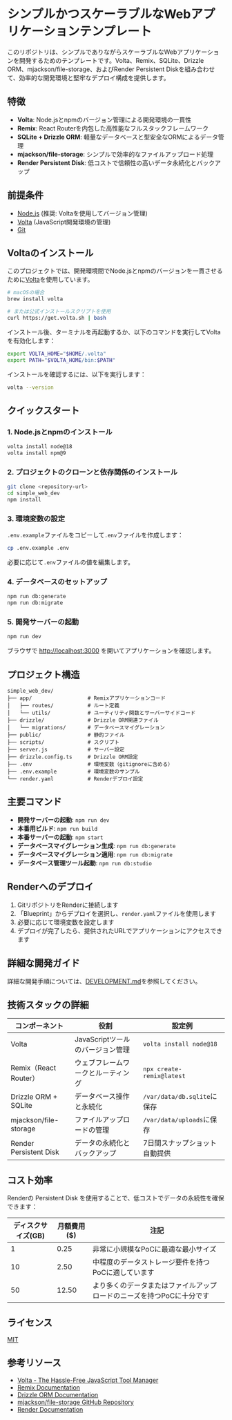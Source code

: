 # シンプルかつスケーラブルなWebアプリケーションテンプレート

このリポジトリは、シンプルでありながらスケーラブルなWebアプリケーションを開発するためのテンプレートです。Volta、Remix、SQLite、Drizzle ORM、mjackson/file-storage、およびRender Persistent Diskを組み合わせて、効率的な開発環境と堅牢なデプロイ構成を提供します。

## 特徴

- **Volta**: Node.jsとnpmのバージョン管理による開発環境の一貫性
- **Remix**: React Routerを内包した高性能なフルスタックフレームワーク
- **SQLite + Drizzle ORM**: 軽量なデータベースと型安全なORMによるデータ管理
- **mjackson/file-storage**: シンプルで効率的なファイルアップロード処理
- **Render Persistent Disk**: 低コストで信頼性の高いデータ永続化とバックアップ

## 前提条件

- [Node.js](https://nodejs.org/) (推奨: Voltaを使用してバージョン管理)
- [Volta](https://volta.sh/) (JavaScript開発環境の管理)
- [Git](https://git-scm.com/)

## Voltaのインストール

このプロジェクトでは、開発環境間でNode.jsとnpmのバージョンを一貫させるために[Volta](https://volta.sh/)を使用しています。

```bash
# macOSの場合
brew install volta

# または公式インストールスクリプトを使用
curl https://get.volta.sh | bash
```

インストール後、ターミナルを再起動するか、以下のコマンドを実行してVoltaを有効化します：

```bash
export VOLTA_HOME="$HOME/.volta"
export PATH="$VOLTA_HOME/bin:$PATH"
```

インストールを確認するには、以下を実行します：

```bash
volta --version
```

## クイックスタート

### 1. Node.jsとnpmのインストール

```bash
volta install node@18
volta install npm@9
```

### 2. プロジェクトのクローンと依存関係のインストール

```bash
git clone <repository-url>
cd simple_web_dev
npm install
```

### 3. 環境変数の設定

`.env.example`ファイルをコピーして`.env`ファイルを作成します：

```bash
cp .env.example .env
```

必要に応じて`.env`ファイルの値を編集します。

### 4. データベースのセットアップ

```bash
npm run db:generate
npm run db:migrate
```

### 5. 開発サーバーの起動

```bash
npm run dev
```

ブラウザで [http://localhost:3000](http://localhost:3000) を開いてアプリケーションを確認します。

## プロジェクト構造

```
simple_web_dev/
├── app/                  # Remixアプリケーションコード
│   ├── routes/           # ルート定義
│   └── utils/            # ユーティリティ関数とサーバーサイドコード
├── drizzle/              # Drizzle ORM関連ファイル
│   └── migrations/       # データベースマイグレーション
├── public/               # 静的ファイル
├── scripts/              # スクリプト
├── server.js             # サーバー設定
├── drizzle.config.ts     # Drizzle ORM設定
├── .env                  # 環境変数（gitignoreに含める）
├── .env.example          # 環境変数のサンプル
└── render.yaml           # Renderデプロイ設定
```

## 主要コマンド

- **開発サーバーの起動**: `npm run dev`
- **本番用ビルド**: `npm run build`
- **本番サーバーの起動**: `npm start`
- **データベースマイグレーション生成**: `npm run db:generate`
- **データベースマイグレーション適用**: `npm run db:migrate`
- **データベース管理ツール起動**: `npm run db:studio`

## Renderへのデプロイ

1. GitリポジトリをRenderに接続します
2. 「Blueprint」からデプロイを選択し、`render.yaml`ファイルを使用します
3. 必要に応じて環境変数を設定します
4. デプロイが完了したら、提供されたURLでアプリケーションにアクセスできます

## 詳細な開発ガイド

詳細な開発手順については、[DEVELOPMENT.md](DEVELOPMENT.md)を参照してください。

## 技術スタックの詳細

| コンポーネント | 役割 | 設定例 |
|--------------|------|-------|
| Volta | JavaScriptツールのバージョン管理 | `volta install node@18` |
| Remix（React Router） | ウェブフレームワークとルーティング | `npx create-remix@latest` |
| Drizzle ORM + SQLite | データベース操作と永続化 | `/var/data/db.sqlite`に保存 |
| mjackson/file-storage | ファイルアップロードの管理 | `/var/data/uploads`に保存 |
| Render Persistent Disk | データの永続化とバックアップ | 7日間スナップショット自動提供 |

## コスト効率

Renderの Persistent Disk を使用することで、低コストでデータの永続性を確保できます：

| ディスクサイズ(GB) | 月額費用($) | 注記 |
|------------------|------------|------|
| 1 | 0.25 | 非常に小規模なPoCに最適な最小サイズ |
| 10 | 2.50 | 中程度のデータストレージ要件を持つPoCに適しています |
| 50 | 12.50 | より多くのデータまたはファイルアップロードのニーズを持つPoCに十分です |

## ライセンス

[MIT](LICENSE)

## 参考リソース

- [Volta - The Hassle-Free JavaScript Tool Manager](https://volta.sh/)
- [Remix Documentation](https://remix.run/docs/en/main)
- [Drizzle ORM Documentation](https://orm.drizzle.team/)
- [mjackson/file-storage GitHub Repository](https://github.com/mjackson/file-storage)
- [Render Documentation](https://render.com/docs)
